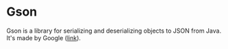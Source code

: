 # Gson
Gson is a library for serializing and deserializing objects to JSON from Java. It's made by Google ([link](https://github.com/google/gson)). 
